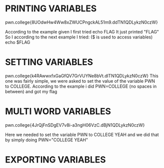 # PRINTING VARIABLES
pwn.college{8UOdwHw4Ww8xZWUCPngckAL51m9.ddTN1QDLykzN0czW}

According to the example given I first tried 
   echo FLAG
   It just printed "FLAG"
So I according to the next example I tried: ($ is used to access variables)
  echo $FLAG

  # SETTING VARIABLES
  pwn.college{k4RAwwxfxGaGfQV7GrVUYNe8bVt.dlTN1QDLykzN0czW}
  This one was fairly simple, we were asked to set the value of the variable PWN to COLLEGE.
  According to the example i did PWN=COLLEGE (no spaces in between) and got my flag

  # MULTI WORD VARIABLES
  pwn.college{4JrQjFnSDgEV7v8i-a3ngH06VzC.dBjN1QDLykzN0czW}

  Here we needed to set the variable PWN to COLLEGE YEAH and we did that by simply doing 
     PWN="COLLEGE YEAH"

 # EXPORTING VARIABLES
 
